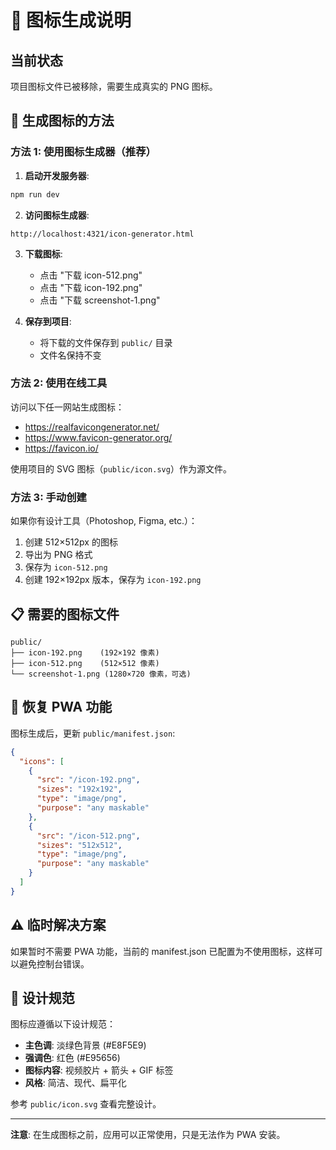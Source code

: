 # 📱 图标生成说明

## 当前状态

项目图标文件已被移除，需要生成真实的 PNG 图标。

## 🎨 生成图标的方法

### 方法 1: 使用图标生成器（推荐）

1. **启动开发服务器**:
```bash
npm run dev
```

2. **访问图标生成器**:
```
http://localhost:4321/icon-generator.html
```

3. **下载图标**:
   - 点击 "下载 icon-512.png"
   - 点击 "下载 icon-192.png"
   - 点击 "下载 screenshot-1.png"

4. **保存到项目**:
   - 将下载的文件保存到 `public/` 目录
   - 文件名保持不变

### 方法 2: 使用在线工具

访问以下任一网站生成图标：

- https://realfavicongenerator.net/
- https://www.favicon-generator.org/
- https://favicon.io/

使用项目的 SVG 图标（`public/icon.svg`）作为源文件。

### 方法 3: 手动创建

如果你有设计工具（Photoshop, Figma, etc.）：

1. 创建 512×512px 的图标
2. 导出为 PNG 格式
3. 保存为 `icon-512.png`
4. 创建 192×192px 版本，保存为 `icon-192.png`

## 📋 需要的图标文件

```
public/
├── icon-192.png    (192×192 像素)
├── icon-512.png    (512×512 像素)
└── screenshot-1.png (1280×720 像素，可选)
```

## 🔄 恢复 PWA 功能

图标生成后，更新 `public/manifest.json`:

```json
{
  "icons": [
    {
      "src": "/icon-192.png",
      "sizes": "192x192",
      "type": "image/png",
      "purpose": "any maskable"
    },
    {
      "src": "/icon-512.png",
      "sizes": "512x512",
      "type": "image/png",
      "purpose": "any maskable"
    }
  ]
}
```

## ⚠️ 临时解决方案

如果暂时不需要 PWA 功能，当前的 manifest.json 已配置为不使用图标，这样可以避免控制台错误。

## 🎯 设计规范

图标应遵循以下设计规范：

- **主色调**: 淡绿色背景 (#E8F5E9)
- **强调色**: 红色 (#E95656)
- **图标内容**: 视频胶片 + 箭头 + GIF 标签
- **风格**: 简洁、现代、扁平化

参考 `public/icon.svg` 查看完整设计。

---

**注意**: 在生成图标之前，应用可以正常使用，只是无法作为 PWA 安装。

